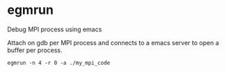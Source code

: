 # egmrun

Debug MPI process using emacs

Attach on gdb per MPI process and connects to a emacs server to open a buffer per process.

```
egmrun -n 4 -r 0 -a ./my_mpi_code
```
